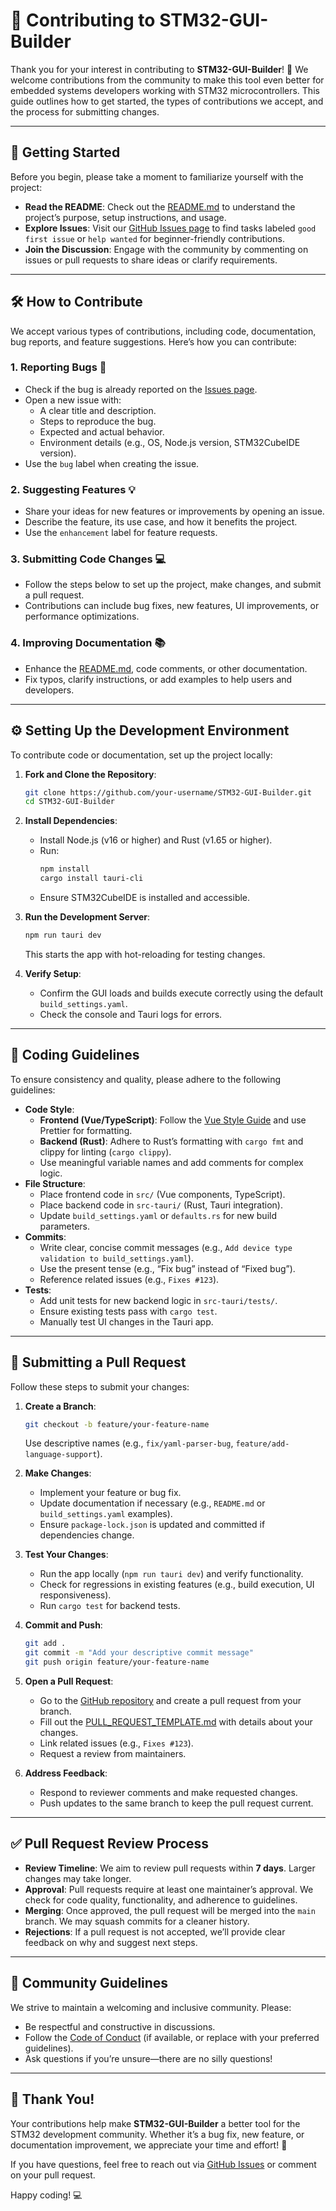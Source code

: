 # 🚀 Contributing to STM32-GUI-Builder

Thank you for your interest in contributing to **STM32-GUI-Builder**! 🎉 We welcome contributions from the community to make this tool even better for embedded systems developers working with STM32 microcontrollers. This guide outlines how to get started, the types of contributions we accept, and the process for submitting changes.

---

## 🌟 Getting Started

Before you begin, please take a moment to familiarize yourself with the project:

- **Read the README**: Check out the [README.md](README.md) to understand the project’s purpose, setup instructions, and usage.
- **Explore Issues**: Visit our [GitHub Issues page](https://github.com/your-username/STM32-GUI-Builder/issues) to find tasks labeled `good first issue` or `help wanted` for beginner-friendly contributions.
- **Join the Discussion**: Engage with the community by commenting on issues or pull requests to share ideas or clarify requirements.

---

## 🛠 How to Contribute

We accept various types of contributions, including code, documentation, bug reports, and feature suggestions. Here’s how you can contribute:

### 1. **Reporting Bugs** 🐛
- Check if the bug is already reported on the [Issues page](https://github.com/your-username/STM32-GUI-Builder/issues).
- Open a new issue with:
  - A clear title and description.
  - Steps to reproduce the bug.
  - Expected and actual behavior.
  - Environment details (e.g., OS, Node.js version, STM32CubeIDE version).
- Use the `bug` label when creating the issue.

### 2. **Suggesting Features** 💡
- Share your ideas for new features or improvements by opening an issue.
- Describe the feature, its use case, and how it benefits the project.
- Use the `enhancement` label for feature requests.

### 3. **Submitting Code Changes** 💻
- Follow the steps below to set up the project, make changes, and submit a pull request.
- Contributions can include bug fixes, new features, UI improvements, or performance optimizations.

### 4. **Improving Documentation** 📚
- Enhance the [README.md](README.md), code comments, or other documentation.
- Fix typos, clarify instructions, or add examples to help users and developers.

---

## ⚙️ Setting Up the Development Environment

To contribute code or documentation, set up the project locally:

1. **Fork and Clone the Repository**:
   ```bash
   git clone https://github.com/your-username/STM32-GUI-Builder.git
   cd STM32-GUI-Builder
   ```

2. **Install Dependencies**:
   - Install Node.js (v16 or higher) and Rust (v1.65 or higher).
   - Run:
     ```bash
     npm install
     cargo install tauri-cli
     ```
   - Ensure STM32CubeIDE is installed and accessible.

3. **Run the Development Server**:
   ```bash
   npm run tauri dev
   ```
   This starts the app with hot-reloading for testing changes.

4. **Verify Setup**:
   - Confirm the GUI loads and builds execute correctly using the default `build_settings.yaml`.
   - Check the console and Tauri logs for errors.

---

## 📝 Coding Guidelines

To ensure consistency and quality, please adhere to the following guidelines:

- **Code Style**:
  - **Frontend (Vue/TypeScript)**: Follow the [Vue Style Guide](https://vuejs.org/style-guide/) and use Prettier for formatting.
  - **Backend (Rust)**: Adhere to Rust’s formatting with `cargo fmt` and clippy for linting (`cargo clippy`).
  - Use meaningful variable names and add comments for complex logic.
- **File Structure**:
  - Place frontend code in `src/` (Vue components, TypeScript).
  - Place backend code in `src-tauri/` (Rust, Tauri integration).
  - Update `build_settings.yaml` or `defaults.rs` for new build parameters.
- **Commits**:
  - Write clear, concise commit messages (e.g., `Add device type validation to build_settings.yaml`).
  - Use the present tense (e.g., “Fix bug” instead of “Fixed bug”).
  - Reference related issues (e.g., `Fixes #123`).
- **Tests**:
  - Add unit tests for new backend logic in `src-tauri/tests/`.
  - Ensure existing tests pass with `cargo test`.
  - Manually test UI changes in the Tauri app.

---

## 🚀 Submitting a Pull Request

Follow these steps to submit your changes:

1. **Create a Branch**:
   ```bash
   git checkout -b feature/your-feature-name
   ```
   Use descriptive names (e.g., `fix/yaml-parser-bug`, `feature/add-language-support`).

2. **Make Changes**:
   - Implement your feature or bug fix.
   - Update documentation if necessary (e.g., `README.md` or `build_settings.yaml` examples).
   - Ensure `package-lock.json` is updated and committed if dependencies change.

3. **Test Your Changes**:
   - Run the app locally (`npm run tauri dev`) and verify functionality.
   - Check for regressions in existing features (e.g., build execution, UI responsiveness).
   - Run `cargo test` for backend tests.

4. **Commit and Push**:
   ```bash
   git add .
   git commit -m "Add your descriptive commit message"
   git push origin feature/your-feature-name
   ```

5. **Open a Pull Request**:
   - Go to the [GitHub repository](https://github.com/your-username/STM32-GUI-Builder/pulls) and create a pull request from your branch.
   - Fill out the [PULL_REQUEST_TEMPLATE.md](PULL_REQUEST_TEMPLATE.md) with details about your changes.
   - Link related issues (e.g., `Fixes #123`).
   - Request a review from maintainers.

6. **Address Feedback**:
   - Respond to reviewer comments and make requested changes.
   - Push updates to the same branch to keep the pull request current.

---

## ✅ Pull Request Review Process

- **Review Timeline**: We aim to review pull requests within **7 days**. Larger changes may take longer.
- **Approval**: Pull requests require at least one maintainer’s approval. We check for code quality, functionality, and adherence to guidelines.
- **Merging**: Once approved, the pull request will be merged into the `main` branch. We may squash commits for a cleaner history.
- **Rejections**: If a pull request is not accepted, we’ll provide clear feedback on why and suggest next steps.

---

## 🤝 Community Guidelines

We strive to maintain a welcoming and inclusive community. Please:
- Be respectful and constructive in discussions.
- Follow the [Code of Conduct](CODE_OF_CONDUCT.md) (if available, or replace with your preferred guidelines).
- Ask questions if you’re unsure—there are no silly questions!

---

## 🙌 Thank You!

Your contributions help make **STM32-GUI-Builder** a better tool for the STM32 development community. Whether it’s a bug fix, new feature, or documentation improvement, we appreciate your time and effort! 🌟

If you have questions, feel free to reach out via [GitHub Issues](https://github.com/your-username/STM32-GUI-Builder/issues) or comment on your pull request.

Happy coding! 💻
